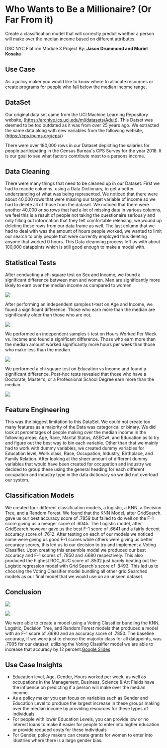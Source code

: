 # Who Wants to Be a Millionaire? (Or Far From it)
Create a classification model that will correctly predict whether a person will make over the median income based on different attributes.

DSC NYC Flatiron Module 3 Project
By: **Jason Drummond and Muriel Kosaka**


## Use Case

As a policy maker you would like to know where to allocate resources or create programs for people who fall below the median income range.

## DataSet

Our original data set came from the UCI Machine Learning Repository website, (https://archive.ics.uci.edu/ml/datasets/Adult). This Datset was deemed to be too 
outdated as it was from over 25 years ago. We extracted the same data along with new variables from the following website, (https://cps.ipums.org/cps/) 

There were over 180,000 rows in our Dataset depicting the salaries for people participating in the Census Bureau's CPS Survey for the year 2018. It is our goal 
to see what factors contribute most to a persons income.


## Data Cleaning

There were many things that need to be cleaned up in our Dataset. First we had to recode columns, using a Data Dictionary, to get a better understanding of what 
was being represented. We noticed that there were about 40,000 rows that were missing our target variable of income so we had to delete all of those from the 
dataset. We noticed that there were another 40,000 or so rows that had a lot of missing data in various columns, we feel this is a result of people not taking 
the questionaire seriously and only filling out information that they felt comfortable releasing, we wound up deleting these rows from our data frame as well. 
The last column that we had to deal with was the amount of hours people worked, we wanted to limit our search to only people that were currently employed thus 
deleting anyone that worked 0 hours. This Data cleanning process left us with about 100,000 datapoints which is still good enough to make a model with.


## Statistical Tests

After conducting a chi square test on Sex and Income, we found a significant difference between men and women. Men are significantly more likely to earn over the 
median income as compared to women

![](/images/Sex_v_Income.png)

After performing an independent samples t-test on Age and Income, we found a significant difference. Those who earn more than the median are significantly older 
than those who are not.

![](/images/Age_v_Income.png)

We performed an independent samples t-test on Hours Worked Per Week vs. Income and found a significant difference. Those who earn more than the median amount 
worked significantly more hours per week than those who make less than the median.

![](/images/Hrs_v_Income.png)

We performed a chi square test on Education vs Income and found a significant difference. Post-hoc tests revealed that those who have a Doctorate, Master’s, or a 
Professional School Degree earn more than the median.

![](/images/Educ_v_Income.png)

## Feature Engineering

This was the biggest limitation to this DataSet. We could not create too many features as a majority of the Data was categorical or binary. We did look at 
percentages of people making over the median income in the following areas, Age, Race, Marital Status, ASECwt, and Education as to try and figure out the best 
way to bin each variable. Other than that we mainly had to work with dummy variables, we created dummy variables for Education level, Work class, Race,
Occupation, Industry, Birthplace, and Family Relation. After looking at the sheer amount of different dummy variables that would have been created for occupation 
and industry we decided to group these using the general heading for each different occupation and industry type in the data dictionary so we did not overload 
our system.

## Classification Models

We created four different classification models, a logistic, a KNN, a Decision Tree, and a Random Forest. We found that the KNN Model, after GridSearch. gave us our best accuracy score of .7859 but failed to do well on the F-1 score giving us a meager score of .6045. The Logistic model, after GridSearch however gave us the best F-1 score of .6641 and a fairly decent accuracy score of .7612. After testing on each of our models we noticed some were giving us good F-1 scores while others were giving us better accuracy scores, this led us to our decision to try and implement a Voting Classifier. Upon creating this ensemble model we produced our best accuracy and F-1 scores of .7850 and .6680 respectively. This also produced the highest ROC_AUC score of .8532 just barely beating out the Logistic regression model with Grid Search's score of .8493. This led us to choosing the Voting Classifier model bundling all other grid Searched models as our final model that we would use on an unseen dataset.

## Conclusion
 
![](/images/ROC_Final.png)

![](/images/confusion_matrix.png)

We were able to create a model using a Voting Classifier bundling the KNN, Logsitic, Decision Tree, and Random Forest models that produced a model with an F-1 score of .6680 and an accuracy score of .7850. The baseline accuracy, if we were just to choose the majority class for all datapoints, was .7005 for our dataset, utilizing the Voting Classifier model we are able to increase that accuracy by 12 percent.[Google Slides](https://docs.google.com/presentation/d/1RYuTh9dFPOzJo0IkjLOwL0ptJ_eTNzYKQgWviHJQvaQ/edit#slide=id.g8b57e1b895_0_188)


## Use Case Insights

* Education level, Age, Gender, Hours worked per week, as well as occupations in the Management, Business, Science & Art Fields have the influence on predicting 
if a person will make over the median income.
* As a policy maker you can focus on variables such as Gender and Education Level to produce the largest increase in these groups making over the median income 
by providing resources for these types of individuals
 * For people with lower Education Levels, you can provide low or no interest loans to make it easier for people to enter into higher education or provide reduced costs for these individuals
 * For Gender, policy makers can create grants for women to enter into idustries where there is a large gender bias.
